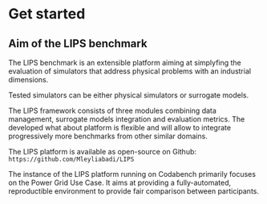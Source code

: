 # Get started

## Aim of the LIPS benchmark

The LIPS benchmark is an extensible platform aiming at simplyfing the evaluation of simulators that address physical problems with an industrial dimensions.

Tested simulators can be either physical simulators or surrogate models.

The LIPS framework consists of three modules combining data management, surrogate models integration and evaluation metrics. The developed what about
platform is flexible and will allow to integrate progressively more benchmarks from other similar domains.

The LIPS platform is available as open-source on Github:
`https://github.com/Mleyliabadi/LIPS`

The instance of the LIPS platform running on Codabench primarily focuses on the Power Grid Use Case.
It aims at providing a fully-automated, reproductible environment to provide fair comparison between participants.
